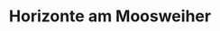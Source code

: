 ---
title: "Horizonte am Moosweiher"
url: /freiburg-im-breisgau/horizonte-am-moosweiher/
shop: Bestattungen
---